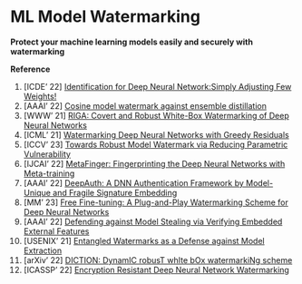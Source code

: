 # ML Model Watermarking

**Protect your machine learning models easily and securely with watermarking**

**Reference**

1. [ICDE’ 22] [Identification for Deep Neural Network:Simply Adjusting Few Weights!](https://ieeexplore.ieee.org/abstract/document/9835648)
2. [AAAI’ 22] [Cosine model watermark against ensemble distillation](https://ojs.aaai.org/index.php/AAAI/article/view/21184)
3. [WWW’ 21] [RIGA: Covert and Robust White-Box Watermarking of Deep Neural Networks](https://dl.acm.org/doi/abs/10.1145/3442381.3450000)
4. [ICML’ 21] [Watermarking Deep Neural Networks with Greedy Residuals](https://web.archive.org/web/20210708141133id_/http://proceedings.mlr.press/v139/liu21x/liu21x.pdf)
5. [ICCV’ 23] [Towards Robust Model Watermark via Reducing Parametric Vulnerability](https://openaccess.thecvf.com/content/ICCV2023/html/Gan_Towards_Robust_Model_Watermark_via_Reducing_Parametric_Vulnerability_ICCV_2023_paper.html)
6. [IJCAI’ 22] [MetaFinger: Fingerprinting the Deep Neural Networks with Meta-training](https://www.ijcai.org/proceedings/2022/0109.pdf)
7. [AAAI’ 22] [DeepAuth: A DNN Authentication Framework by Model-Unique and Fragile Signature Embedding](https://ojs.aaai.org/index.php/AAAI/article/view/21193)
8. [MM’ 23] [Free Fine-tuning: A Plug-and-Play Watermarking Scheme for Deep Neural Networks](https://dl.acm.org/doi/abs/10.1145/3581783.3612331)
9. [AAAI’ 22] [Defending against Model Stealing via Verifying Embedded External Features](https://ojs.aaai.org/index.php/AAAI/article/view/20036)
10. [USENIX’ 21] [Entangled Watermarks as a Defense against Model Extraction](https://www.usenix.org/conference/usenixsecurity21/presentation/jia)
11. [arXiv’ 22] [DICTION: DynamIC robusT whIte bOx watermarkiNg scheme](https://arxiv.org/abs/2210.15745)
12. [ICASSP’ 22] [Encryption Resistant Deep Neural Network Watermarking](https://ieeexplore.ieee.org/abstract/document/9746461)